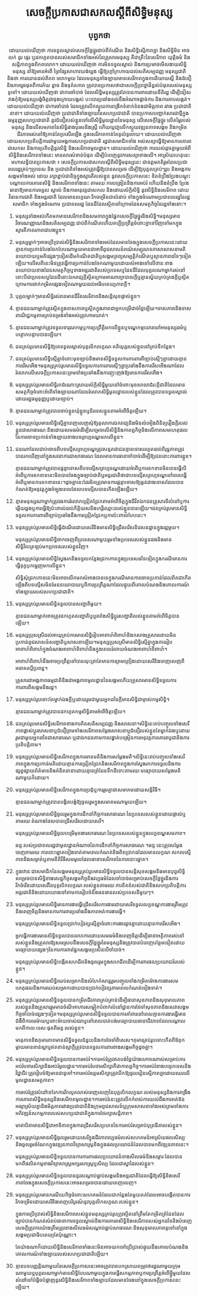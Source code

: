 <h1 align='center'>សេចក្ដីប្រកាសជាសកលស្ដីពីសិទ្ធិមនុស្ស</h1>
<h2 align='center'>បុព្វកថា</h2>
<p align='center'>ដោយយល់ឃើញថា ការទទួលស្គាល់សេចក្ដីថ្លៃថ្នូរជាប់ពីកំណើត និងសិទ្ធិស្មើភាពគ្នា និងសិទ្ធិមិន អាចលក់ ដូរ ផ្ទេរ ឬដកហូតបានរបស់សមាជិកទាំងអស់នៃគ្រួសារមនុស្ស គឺជាគ្រឹះនៃសេរីភាព យុត្ដិធម៌ និងសន្ដិភាពក្នុងពិភពលោក។
ដោយយល់ឃើញថា ការមិនទទួលស្គាល់ និងការប្រមាថមើលងាយសិទ្ធិមនុស្ស នាំឱ្យមានអំពើ ព្រៃផ្សៃសាហាវយង់ឃ្នង ធ្វើឱ្យក្ដៅក្រហាយដល់សតិសម្បជញ្ញៈមនុស្សជាតិ និងថា ការឈានដល់ពិភព លោកមួយ ដែលមនុស្សទាំងឡាយមានសេរីភាពក្នុងការនិយាយស្ដី និងជំនឿ និងភាពរួចផុតពីការភ័យ ខ្លាច និងទុគ៌តភាព ត្រូវបានប្រកាសថាជាសេចក្ដីប្រាថ្នាដ៏ខ្ពស់បំផុតរបស់មនុស្សទូទៅ។
ដោយយល់ឃើញថា ជាការចាំបាច់ ដែលសិទ្ធិមនុស្សត្រូវតែបានការពារដោយនីតិរដ្ឋ ដើម្បីជៀស វាងកុំឱ្យមនុស្សបង្ខំចិត្ដជាចុងក្រោយបង្អស់ បះបោរប្រឆាំងទល់នឹងអំណាចផ្ដាច់ការ និងការគាបសង្កត់។
ដោយយល់ឃើញថា ជាការចាំបាច់ ដែលត្រូវលើកស្ទួយការពង្រីកទំនាក់ទំនងជាមិត្ដភាព រវាង ប្រជាជាតិនានា។
ដោយយល់ឃើញថា ប្រជាជាតិទាំងឡាយនៃសហប្រជាជាតិ បានប្រកាសបញ្ជាក់សារជាថ្មីក្នុង ធម្មនុញ្ញសហប្រជាជាតិ នូវជំនឿរបស់ខ្លួនទៅលើសិទ្ធិមូលដ្ឋាននៃមនុស្ស លើសេចក្ដីថ្លៃថ្នូរ លើតម្លៃរបស់ មនុស្ស និងលើសមភាពនៃសិទ្ធិរវាងបុរសនិងស្ដ្រី ហើយប្ដេជា្ញលើកស្ទួយវឌ្ឍនភាពសង្គម និងកម្រិត ជីវភាពរស់នៅឱ្យកាន់តែប្រសើរឡើង ក្នុងសេរីភាពកាន់តែទូលំទូលាយ។
ដោយយល់ឃើញថា ដោយសហប្រតិបត្ដិការជាមួយអង្គការសហប្រជាជាតិ រដ្ឋជាសមាជិកទាំង អស់សន្យាធ្វើឱ្យមានការគោរពជាសកល និងការប្រតិបត្ដិនូវសិទ្ធិ និងសេរីភាពមូលដ្ឋាន។
ដោយយល់ឃើញថា ការយល់ដូចគ្នាមួយអំពីសិទ្ធិនិងសេរីភាពទាំងនេះ មានសារសំខាន់បំផុត ដើម្បីបំពេញនូវការសន្យាខាងលើ។
អាស្រ័យហេតុនេះ មហាសន្និបាតប្រកាសថា ៖
សេចក្ដីប្រកាសជាសកលស្ដីពីសិទ្ធិមនុស្សនេះ ជាឧត្ដមគតិរួមដែលប្រជាពលរដ្ឋគ្រប់ៗប្រទេស និង ប្រជាជាតិទាំងអស់ត្រូវធ្វើឱ្យបានសម្រេច ដើម្បីឱ្យបុគ្គលគ្រប់ៗរូប និងអង្គការសង្គមទាំងអស់ ដោយ រក្សាខ្ជាប់ជានិច្ចក្នុងស្មារតីរបស់ខ្លួន នូវសេចក្ដីប្រកាសនេះ ខិតខំប្រឹងប្រែងបណ្ដុះបណ្ដាលការគោរពសិទ្ធិ និងសេរីភាពទាំងនេះ តាមរយៈការបង្រៀននិងការអប់រំ ហើយនិងខំប្រឹង ប្រែងធានាឱ្យមានការទទួល ស្គាល់ និងការអនុវត្ដជាសកល និងដោយស័ក្ដិសិទ្ធិ នូវសិទ្ធិនិងសេរីភាព ដោយវិធានការជាតិ និងអន្ដរជាតិ ដែលមានលក្ខណៈរីកចម្រើនជាលំដាប់ ទាំងក្នុងចំណោមប្រជាពលរដ្ឋនៃរដ្ឋសមាជិក ទាំងក្នុងចំណោម ប្រជាពលរដ្ឋ ដែនដីដែលស្ថិតនៅក្រោមដែនសមត្ថកិច្ចនៃរដ្ឋទាំងនោះ។</p>
<ol>
  <li>
    <p>មនុស្សទាំងអស់កើតមកមានសេរីភាពនិងសមភាពក្នុងផ្នែកសេចក្ដីថ្លៃថ្នូរនិងសិទ្ធិ។មនុស្សមានវិចារណញ្ញាណនិងសតិសម្បជញ្ញៈជាប់ពីកំណើតហើយគប្បីប្រព្រឹត្ដចំពោះគ្នាទៅវិញទៅមកក្នុងស្មារតីភាតរភាពជាបងប្អូន។</p>
  </li>
  <li>
    <p>មនុស្សម្នាក់ៗអាចប្រើប្រាស់សិទ្ធិនិងសេរីភាពទាំងអស់ដែលមានចែងក្នុងសេចក្ដីប្រកាសនេះដោយគ្មានការប្រកាន់បែងចែកបែបណាមួយមានជាអាទិ៍ពូជសាសន៍ពណ៌សម្បុរភេទភាសាសាសនាមតិនយោបាយឬមតិផ្សេងៗទៀតដើមកំណើតជាតិឬសង្គមទ្រព្យសម្បត្ដិកំណើតឬស្ថានភាពដទៃៗទៀតឡើយ។លើសពីនេះមិនត្រូវធ្វើការប្រកាន់បែងចែកណាមួយដោយសំអាងទៅលើឋានៈខាងនយោបាយខាងដែនសមត្ថកិច្ចឬខាងអន្ដរជាតិរបស់ប្រទេសឬដែនដីដែលបុគ្គលណាម្នាក់រស់នៅទោះបីជាប្រទេសឬដែនដីនោះឯករាជ្យក្ដីស្ថិតក្រោមអាណាព្យាបាលក្ដីឬគ្មានស្វ័យគ្រប់គ្រងក្ដីឬស្ថិតក្រោមការដាក់កម្រិតផ្សេងទៀតណាមួយដល់អធិបតេយ្យភាពក្ដី។</p>
  </li>
  <li>
    <p>បុគ្គលម្នាក់ៗមានសិទ្ធិរស់រានមានជីវិតសេរីភាពនិងសន្ដិសុខផ្ទាល់ខ្លួន។</p>
  </li>
  <li>
    <p>គ្មានជនណាម្នាក់ត្រូវស្ថិតក្នុងទាសភាពឬស្ថិតក្នុងភាពជាអ្នកបម្រើដាច់ថ្លៃឡើយ។ទាសភាពនិងទាសពាណិជ្ជកម្មតាមគ្រប់ទម្រង់ទាំងអស់ត្រូវហាមឃាត់។</p>
  </li>
  <li>
    <p>គ្មានជនណាម្នាក់ត្រូវទទួលទារុណកម្មឬការប្រព្រឹត្ដិមកលើខ្លួនឬទណ្ឌកម្មឃោរឃៅអមនុស្សធម៌ឬបន្ថោកបន្ទាបបានឡើយ។</p>
  </li>
  <li>
    <p>ជនគ្រប់រូបមានសិទ្ធិឱ្យគេទទួលស្គាល់បុគ្គលិកលក្ខណៈគតិយុត្ដរបស់ខ្លួននៅគ្រប់ទីកន្លែង។</p>
  </li>
  <li>
    <p>ជនគ្រប់រូបមានសិទ្ធិស្មើគ្នាចំពោះមុខច្បាប់និងមានសិទ្ធិទទួលការការពារពីច្បាប់ស្មើៗគ្នាដោយគ្មានការរើសអើង។មនុស្សគ្រប់រូបមានសិទ្ធិទទួលការការពារស្មើៗគ្នាប្រឆាំងនឹងការរើសអើងណាដែលរំលោភលើសេចក្ដីប្រកាសនេះព្រមទាំងប្រឆាំងនឹងការញុះញង់ឱ្យមានការរើសអើង។</p>
  </li>
  <li>
    <p>មនុស្សគ្រប់រូបមានសិទ្ធិរកដំណោះស្រាយស័ក្ដិសិទ្ធិមួយនៅចំពោះមុខសាលាជំរះក្ដីជាតិដែលមានសមត្ថកិច្ចចំពោះអំពើទាំងឡាយណាដែលរំលោភសិទ្ធិមូលដ្ឋានរបស់ខ្លួនដែលត្រូវបានទទួលស្គាល់ដោយរដ្ឋធម្មនុញ្ញឬដោយច្បាប់។</p>
  </li>
  <li>
    <p>គ្មានជនណាម្នាក់ត្រូវបានចាប់ខ្លួនឃុំខ្លួនឬនិរទេសខ្លួនតាមអំពើចិត្ដឡើយ។</p>
  </li>
  <li>
    <p>មនុស្សគ្រប់រូបមានសិទ្ធិស្មើគ្នាពេញលេញសុំឱ្យតុលាការឯករាជ្យនិងមិនលំអៀងពិនិត្យរឿងក្ដីរបស់ខ្លួនជាសាធារណៈនិងដោយសមធម៌ដើម្បីសម្រេចលើសិទ្ធិនិងកាតព្វកិច្ចនិងលើភាពសមហេតុផលនៃការចោទប្រកាន់ទាំងឡាយខាងបទព្រហ្មទណ្ឌមកលើខ្លួន។</p>
  </li>
  <li>
    <p>ជនណាដែលជាប់ចោទពីបទល្មើសព្រហ្មទណ្ឌត្រូវសន្មតជាជនគ្មានទោសរហូតដល់ពិរុទ្ធភាពត្រូវបានរកឃើញនៅក្នុងសវនាការជាសាធារណៈដែលមានការធានាចាំបាច់ដើម្បីឱ្យជននោះការពារខ្លួន។</p>
    <p>គ្មានជនណាម្នាក់ត្រូវបានផ្ដន្ទាទោសពីបទល្មើសព្រហ្មទណ្ឌដោយអំពើឬការខកខានមិនបានធ្វើបើអំពើឬការខកខាននេះមិនបានចែងក្នុងច្បាប់ជាតិឬអន្ដរជាតិថាជាបទល្មើសព្រហ្មទណ្ឌនៅពេលធ្វើអំពើឬមានការខកខាននេះ។ដូចគ្នានេះដែរមិនត្រូវមានការផ្ដន្ទាទោសឱ្យធ្ងន់ជាងទោសដែលបានកំណត់ឱ្យអនុវត្ដក្នុងអំឡុងពេលដែលបទល្មើសបានកើតឡើងឡើយ។</p>
  </li>
  <li>
    <p>គ្មានមនុស្សណាម្នាក់ត្រូវរងការរំលោភជ្រៀតជ្រែកតាមអំពើចិត្ដក្នុងជីវិតឯកជនគ្រួសារទីលំនៅឬការឆ្លើយឆ្លងឬការធ្វើឱ្យប៉ះពាល់ដល់កិត្ដិយសនិងកេរ្ដិ៍ឈ្មោះរបស់ខ្លួនបានឡើយ។ជនគ្រប់រូបមានសិទ្ធិទទួលការការពារពីច្បាប់ប្រឆាំងនឹងការជ្រៀតជ្រែកឬការប៉ះពាល់បែបនេះ។</p>
  </li>
  <li>
    <p>មនុស្សគ្រប់រូបមានសិទ្ធិធ្វើដំណើរដោយសេរីនិងមានសិទ្ធិជ្រើសរើសនិវេសនដ្ឋានក្នុងរដ្ឋមួយ។</p>
    <p>មនុស្សគ្រប់រូបមានសិទ្ធិចាកចេញពីប្រទេសណាមួយរួមទាំងប្រទេសរបស់ខ្លួនផងនិងមានសិទ្ធិវិលត្រឡប់មកប្រទេសរបស់ខ្លួនវិញ។</p>
  </li>
  <li>
    <p>មនុស្សគ្រប់រូបមានសិទ្ធិស្វែងរកនិងទទួលកន្លែងជ្រកកោនក្នុងប្រទេសដទៃទៀតក្នុងករណីមានការធ្វើទុក្ខបុកម្នេញមកលើខ្លួន។</p>
    <p>សិទ្ធិសុំជ្រកកោននេះមិនអាចលើកមកសំអាងបានទេក្នុងករណីមានការចោទប្រកាន់ដែលពិតជាកើតឡើងពីបទល្មើសមិនមែននយោបាយឬពីការប្រព្រឹត្ដណាដែលផ្ទុយពីគោលបំណងនិងគោលការណ៍ទាំងឡាយរបស់សហប្រជាជាតិ។</p>
  </li>
  <li>
    <p>មនុស្សគ្រប់រូបមានសិទ្ធិទទួលបានសញ្ជាតិមួយ។</p>
    <p>គ្មានជនណាម្នាក់អាចត្រូវដកហូតសញ្ជាតិឬឬរារាំងសិទ្ធិប្ដូរសញ្ជាតិរបស់ខ្លួនតាមអំពើចិត្ដបានឡើយ។</p>
  </li>
  <li>
    <p>មនុស្សប្រុសស្រីដល់អាយុគ្រប់ការមានសិទ្ធិរៀបអាពាហ៍ពិពាហ៍និងកសាងគ្រួសារដោយមិនប្រកាន់ពូជសាសន៍សញ្ជាតិឬសាសនាឡើយ។មនុស្សប្រុសស្រីមានសិទ្ធិស្មើគ្នាក្នុងការរៀបអាពាហ៍ពិពាហ៍ក្នុងចំណងអាពាហ៍ពិពាហ៍និងក្នុងពេលរំលាយចំណងអាពាហ៍ពិពាហ៍។</p>
    <p>អាពាហ៍ពិពាហ៍នឹងអាចប្រព្រឹត្ដទៅបានលុះត្រាតែមានការព្រមព្រៀងដោយសេរីនិងពេញលេញពីអនាគតប្ដីប្រពន្ធ។</p>
    <p>គ្រួសារជាអង្គភាពធម្មជាតិនិងជាអង្គភាពមូលដ្ឋាននៃសង្គមហើយគ្រួសារមានសិទ្ធិទទួលការការពារពីសង្គមនិងរដ្ឋ។</p>
  </li>
  <li>
    <p>មនុស្សគ្រប់រូបទោះតែម្នាក់ឯងក្ដីឬដោយរួមជាមួយអ្នកដទៃក្ដីមានសិទ្ធិជាម្ចាស់កម្មសិទ្ធិ។</p>
    <p>គ្មានជនណាម្នាក់ត្រូវបានដកហូតកម្មសិទ្ធិតាមអំពើចិត្ដឡើយ។</p>
  </li>
  <li>
    <p>ជនគ្រប់រូបមានសិទ្ធិសេរីភាពខាងការគិតសតិសម្បជញ្ញៈនិងសាសនា។សិទ្ធិនេះរាប់បញ្ចូលទាំងសេរីភាពផ្លាស់ប្ដូរសាសនាឬជំនឿព្រមទាំងសេរីភាពសម្ដែងសាសនាឬជំនឿរបស់ខ្លួនតែម្នាក់ឯងឬដោយរួមជាមួយអ្នកដទៃជាសាធារណៈឬជាឯកជនតាមការបង្ហាត់បង្រៀនការអនុវត្ដការគោរពបូជានិងការប្រតិបត្ដិតាម។</p>
  </li>
  <li>
    <p>មនុស្សគ្រប់រូបមានសិទ្ធិសេរីភាពក្នុងការមានមតិនិងការសម្ដែងមតិ។សិទ្ធិនេះរាប់បញ្ចូលទាំងសេរីភាពក្នុងការប្រកាន់មតិដោយគ្មានការជ្រៀតជ្រែកនិងសេរីភាពក្នុងការស្វែងរកការទទួលនិងការផ្សព្វផ្សាយព័ត៌មាននិងគំនិតនានាដោយគ្មានព្រំដែនទឹកដីទោះតាមរយៈមធ្យោបាយសម្ដែងមតិណាមួយក៏ដោយ។</p>
  </li>
  <li>
    <p>មនុស្សគ្រប់រូបមានសិទ្ធិសេរីភាពក្នុងការប្រជុំឬការរួមគ្នាជាសមាគមដោយសន្ដិវិធី។</p>
    <p>គ្មានជនណាម្នាក់ត្រូវបានបង្ខិតបង្ខំឱ្យចូលរួមក្នុងសមាគមណាមួយឡើយ។</p>
  </li>
  <li>
    <p>មនុស្សគ្រប់រូបមានសិទ្ធិចូលរួមក្នុងការដឹកនាំកិច្ចការសាធារណៈនៃប្រទេសរបស់ខ្លួនដោយផ្ទាល់ឬតាមរយៈតំណាងដែលបានជ្រើសរើសដោយសេរី។</p>
    <p>មនុស្សគ្រប់រូបមានសិទ្ធិចូលបម្រើមុខងារសាធារណៈនៃប្រទេសរបស់ខ្លួនក្នុងលក្ខខណ្ឌសមភាព។</p>
    <p>ឆន្ទៈរបស់ប្រជាពលរដ្ឋជាមូលដ្ឋានអំណាចនៃការដឹកនាំកិច្ចការសាធារណៈ។ឆន្ទៈនេះត្រូវសម្ដែងចេញតាមរយៈការបោះឆ្នោតទៀងទាត់តាមពេលកំណត់និងពិតប្រាកដដែលមានលក្ខណៈសកលស្មើភាពនិងសម្ងាត់់ឬតាមនីតិវិធីសមមូលដែលធានាសេរីភាពនៃការបោះឆ្នោត។</p>
  </li>
  <li>
    <p>ក្នុងឋានៈជាសមាជិកនៃសង្គមមនុស្សគ្រប់រូបមានសិទ្ធិទទួលបានសន្ដិសុខសង្គមនិងមានបុព្វសិទ្ធិសម្រេចបានសិទ្ធិខាងសេដ្ឋកិច្ចសង្គមកិច្ចនិងវប្បធម៌ដែលចាំបាច់សម្រាប់សេចក្ដីថ្លៃថ្នូរនិងការរីកចំរើនដោយសេរីនៃបុគ្គលិកលក្ខណៈរបស់ខ្លួនតាមរយៈការខិតខំរបស់ជាតិនិងសហប្រតិបត្ដិការអន្ដរជាតិនិងដោយយោងទៅតាមការរៀបចំនិងធនធានរបស់ប្រទេសនីមួយៗ។</p>
  </li>
  <li>
    <p>មនុស្សគ្រប់រូបមានសិទ្ធិមានការងារធ្វើជ្រើសរើសការងារដោយសេរីទទួលលក្ខខណ្ឌការងារត្រឹមត្រូវនិងពេញចិត្ដនិងមានការការពារប្រឆាំងនឹងភាពអត់ការងារធ្វើ។</p>
    <p>មនុស្សគ្រប់រូបមានសិទ្ធិទទួលប្រាក់បៀវត្សស្មើគ្នាចំពោះការងារដូចគ្នាដោយគ្មានការរើសអើង។</p>
    <p>អ្នកធ្វើការងារមានសិទ្ធិទទួលបានលាភការដោយសមធម៌និងពេញចិត្ដដើម្បីធានាអត្ថិភាពរស់នៅរបស់ខ្លួននិងគ្រួសារឱ្យសមស្របនឹងសេចក្ដីថ្លៃថ្នូរនៃមនុស្សនិងត្រូវបានបំពេញបន្ថែមទៀតដោយមធ្យោបាយផ្សេងៗនៃការការពារផ្នែកសង្គមប្រសិនបើចាំបាច់។</p>
    <p>មនុស្សគ្រប់រូបមានសិទ្ធិបង្កើតសហជីពនិងចូលរួមក្នុងសហជីពដើម្បីការពារផលប្រយោជន៍របស់ខ្លួន។</p>
  </li>
  <li>
    <p>មនុស្សគ្រប់រូបមានសិទ្ធិឈប់សម្រាកនិងលំហែកំសាន្ដរួមបញ្ចូលទាំងកម្រិតម៉ោងការងារសមហេតុផលនិងការឈប់សម្រាកដោយបានប្រាក់បៀវត្សតាមពេលកំណត់ទៀងទាត់។</p>
  </li>
  <li>
    <p>មនុស្សគ្រប់រូបមានសិទ្ធិទទួលបានកម្រិតជីវភាពគ្រប់គ្រាន់ដើម្បីធានាសុខភាពនិងសុខុមាលភាពរបស់ខ្លួននិងគ្រួសាររួមមានចំណីអាហារសម្លៀកបំពាក់លំនៅដ្ឋានការថែទាំសុខភាពនិងសេវាសង្គមកិច្ចចាំបាច់ផ្សេងៗទៀត។មនុស្សគ្រប់រូបមានសិទ្ធិទទួលបានការគាំពារនៅពេលគ្មានការងារធ្វើមានជំងឺពិការមេម៉ាយឬពោះម៉ាយចាស់ជរាឬនៅពេលបាត់បង់មធ្យោបាយធានាជីវភាពដែលបណ្ដាលមកពីកាលៈទេសៈផុតពីឆន្ទៈរបស់ខ្លួន។</p>
    <p>មាតុភាពនិងកុមារភាពមានសិទ្ធិទទួលជំនួយនិងការថែទាំពិសេស។កុមារគ្រប់រូបទោះកើតពីឪពុកម្ដាយមានខាន់ស្លាឬឥតខាន់ស្លាក្ដីត្រូវបានទទួលការពារខាងសង្គមកិច្ចដូចគ្នា។</p>
  </li>
  <li>
    <p>មនុស្សគ្រប់រូបមានសិទ្ធិទទួលបានការអប់រំ។ការអប់រំត្រូវឥតបង់ថ្លៃយ៉ាងហោចណាស់សម្រាប់ការអប់រំបឋមសិក្សានិងអប់រំមូលដ្ឋាន។ការអប់រំបឋមសិក្សាគឺជាកាតព្វកិច្ច។ការអប់រំខាងបច្ចេកទេសនិងវិជ្ជាជីវៈត្រូវរៀបចំឱ្យមានជាទូទៅ។ការអប់រំឧត្ដមសិក្សាត្រូវបើកឱ្យចូលរៀនស្មើភាពគ្នាដោយឈរលើមូលដ្ឋានសមត្ថភាព។</p>
    <p>ការអប់រំត្រូវសំដៅទៅរកការរីកលូតលាស់ពេញលេញនៃបុគ្គលិកលក្ខណៈរបស់មនុស្សនិងការពង្រឹងការគោរពសិទ្ធិមនុស្សនិងសេរីភាពមូលដ្ឋាន។ការអប់រំនេះត្រូវលើកកំពស់ការយល់ដឹងការអត់ឱនអធ្យាស្រ័យគ្នានិងមិត្ដភាពរវាងប្រជាជាតិនិងក្រុមពូជសាសន៍ឬក្រុមសាសនាទាំងអស់ព្រមទាំងការអភិវឌ្ឍន៍សកម្មភាពរបស់សហប្រជាជាតិក្នុងការថែរក្សាសន្ដិភាព។</p>
    <p>មាតាបិតាមានសិទ្ធិជាអាទិភាពក្នុងការជ្រើសរើសប្រភេទនៃការអប់រំសម្រាប់បុត្រធីតារបស់ខ្លួន។</p>
  </li>
  <li>
    <p>មនុស្សគ្រប់រូបមានសិទ្ធិចូលរួមដោយសេរីក្នុងជីវភាពវប្បធម៌របស់សហគមន៍អាស្រ័យផលសិល្បៈនិងចូលរួមចំណែកក្នុងវឌ្ឍនភាពវិទ្យាសាស្ដ្រនិងក្នុងផលប្រយោជន៍ដែលបានមកពីវឌ្ឍនភាពនេះ។</p>
    <p>មនុស្សគ្រប់រូបមានសិទ្ធិទទួលបានការការពារផលប្រយោជន៍ខាងសីលធម៌និងសម្ភារៈដែលបានមកពីផលិតកម្មខាងវិទ្យាសាស្ដ្រអក្សរសាស្ដ្រឬសិល្បៈដែលជាស្នាដៃរបស់ខ្លួន។</p>
  </li>
  <li>
    <p>មនុស្សគ្រប់រូបមានសិទ្ធិទទួលបាននូវសណ្ដាប់ធ្នាប់សង្គមនិងអន្ដរជាតិដែលធ្វើឱ្យសិទ្ធិនិងសេរីភាពចែងក្នុងសេចក្ដីប្រកាសនេះអាចសម្រេចបានដោយពេញលេញ។</p>
  </li>
  <li>
    <p>មនុស្សគ្រប់រូបមានករណីយកិច្ចចំពោះសហគមន៍ដែលជាកន្លែងតែមួយគត់ដែលអាចបង្កើតបានការរីកចម្រើនដោយសេរីនិងពេញបរិបូរណ៍នូវបុគ្គលិកលក្ខណៈរបស់ខ្លួន។</p>
    <p>ក្នុងការប្រើប្រាស់សិទ្ធិនិងសេរីភាពរបស់ខ្លួនមនុស្សគ្រប់រូបត្រូវស្ថិតនៅត្រឹមតែកម្រិតព្រំដែនដែលច្បាប់បានកំណត់សំរាប់ធានាការទទួលស្គាល់និងការគោរពសិទ្ធិនិងសេរីភាពរបស់អ្នកដទៃនិងបំពេញសេចក្ដីត្រូវការយ៉ាងត្រឹមត្រូវខាងសីលធម៌សណ្ដាប់ធ្នាប់សាធារណៈនិងសុខុមាលភាពទូទៅនៅក្នុងសង្គមប្រជាធិបតេយ្យតែប៉ុណ្ណោះ។</p>
    <p>តែយ៉ាងណាក៏ដោយសិទ្ធិនិងសេរីភាពទាំងនេះមិនអាចយកទៅប្រើប្រាស់ផ្ទុយនឹងគោលបំណងនិងគោលការណ៍ទាំងឡាយរបស់សហប្រជាជាតិឡើយ។</p>
  </li>
  <li>
    <p>គ្មានបទបញ្ញត្ដិណាមួយនៃសេចក្ដីប្រកាសនេះអាចត្រូវបានបកស្រាយតម្រូវថារដ្ឋណាមួយក្រុមណាមួយឬបុគ្គលណាម្នាក់មានសិទ្ធិបែបណាមួយក្នុងការធ្វើសកម្មភាពឬការប្រព្រឹត្ដអំពើអ្វ្វីមួយដែលសំដៅទៅបំផ្លិចបំផ្លាញនូវសិទ្ធិនិងសេរីភាពទាំងឡាយដែលមានចែងនៅក្នុងសេចក្ដីប្រកាសនេះឡើយ។</p>
  </li>
</ol>